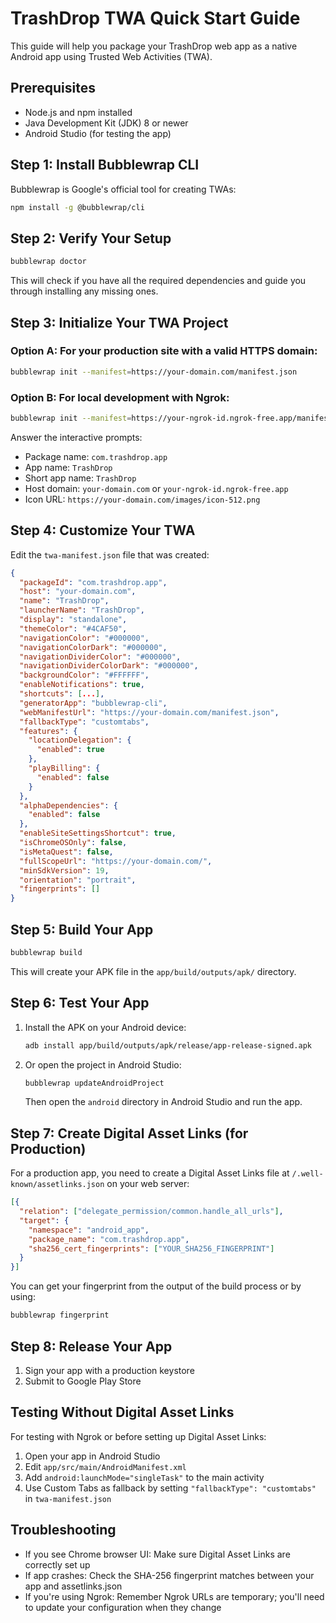 # TrashDrop TWA Quick Start Guide

This guide will help you package your TrashDrop web app as a native Android app using Trusted Web Activities (TWA).

## Prerequisites

- Node.js and npm installed
- Java Development Kit (JDK) 8 or newer
- Android Studio (for testing the app)

## Step 1: Install Bubblewrap CLI

Bubblewrap is Google's official tool for creating TWAs:

```bash
npm install -g @bubblewrap/cli
```

## Step 2: Verify Your Setup

```bash
bubblewrap doctor
```

This will check if you have all the required dependencies and guide you through installing any missing ones.

## Step 3: Initialize Your TWA Project

### Option A: For your production site with a valid HTTPS domain:

```bash
bubblewrap init --manifest=https://your-domain.com/manifest.json
```

### Option B: For local development with Ngrok:

```bash
bubblewrap init --manifest=https://your-ngrok-id.ngrok-free.app/manifest.json
```

Answer the interactive prompts:
- Package name: `com.trashdrop.app`
- App name: `TrashDrop`
- Short app name: `TrashDrop`
- Host domain: `your-domain.com` or `your-ngrok-id.ngrok-free.app`
- Icon URL: `https://your-domain.com/images/icon-512.png`

## Step 4: Customize Your TWA

Edit the `twa-manifest.json` file that was created:

```json
{
  "packageId": "com.trashdrop.app",
  "host": "your-domain.com",
  "name": "TrashDrop",
  "launcherName": "TrashDrop",
  "display": "standalone",
  "themeColor": "#4CAF50",
  "navigationColor": "#000000",
  "navigationColorDark": "#000000",
  "navigationDividerColor": "#000000",
  "navigationDividerColorDark": "#000000",
  "backgroundColor": "#FFFFFF",
  "enableNotifications": true,
  "shortcuts": [...],
  "generatorApp": "bubblewrap-cli",
  "webManifestUrl": "https://your-domain.com/manifest.json",
  "fallbackType": "customtabs",
  "features": {
    "locationDelegation": {
      "enabled": true
    },
    "playBilling": {
      "enabled": false
    }
  },
  "alphaDependencies": {
    "enabled": false
  },
  "enableSiteSettingsShortcut": true,
  "isChromeOSOnly": false,
  "isMetaQuest": false,
  "fullScopeUrl": "https://your-domain.com/",
  "minSdkVersion": 19,
  "orientation": "portrait",
  "fingerprints": []
}
```

## Step 5: Build Your App

```bash
bubblewrap build
```

This will create your APK file in the `app/build/outputs/apk/` directory.

## Step 6: Test Your App

1. Install the APK on your Android device:
   ```bash
   adb install app/build/outputs/apk/release/app-release-signed.apk
   ```

2. Or open the project in Android Studio:
   ```bash
   bubblewrap updateAndroidProject
   ```
   Then open the `android` directory in Android Studio and run the app.

## Step 7: Create Digital Asset Links (for Production)

For a production app, you need to create a Digital Asset Links file at `/.well-known/assetlinks.json` on your web server:

```json
[{
  "relation": ["delegate_permission/common.handle_all_urls"],
  "target": {
    "namespace": "android_app",
    "package_name": "com.trashdrop.app",
    "sha256_cert_fingerprints": ["YOUR_SHA256_FINGERPRINT"]
  }
}]
```

You can get your fingerprint from the output of the build process or by using:

```bash
bubblewrap fingerprint
```

## Step 8: Release Your App

1. Sign your app with a production keystore
2. Submit to Google Play Store

## Testing Without Digital Asset Links

For testing with Ngrok or before setting up Digital Asset Links:

1. Open your app in Android Studio
2. Edit `app/src/main/AndroidManifest.xml`
3. Add `android:launchMode="singleTask"` to the main activity
4. Use Custom Tabs as fallback by setting `"fallbackType": "customtabs"` in `twa-manifest.json`

## Troubleshooting

- If you see Chrome browser UI: Make sure Digital Asset Links are correctly set up
- If app crashes: Check the SHA-256 fingerprint matches between your app and assetlinks.json
- If you're using Ngrok: Remember Ngrok URLs are temporary; you'll need to update your configuration when they change
